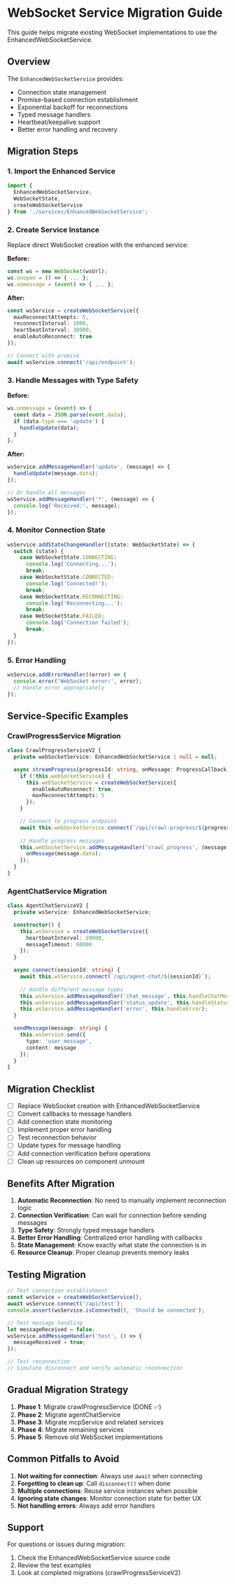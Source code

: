 # WebSocket Service Migration Guide

This guide helps migrate existing WebSocket implementations to use the EnhancedWebSocketService.

## Overview

The `EnhancedWebSocketService` provides:
- Connection state management
- Promise-based connection establishment
- Exponential backoff for reconnections
- Typed message handlers
- Heartbeat/keepalive support
- Better error handling and recovery

## Migration Steps

### 1. Import the Enhanced Service

```typescript
import { 
  EnhancedWebSocketService, 
  WebSocketState, 
  createWebSocketService 
} from './services/EnhancedWebSocketService';
```

### 2. Create Service Instance

Replace direct WebSocket creation with the enhanced service:

**Before:**
```typescript
const ws = new WebSocket(wsUrl);
ws.onopen = () => { ... };
ws.onmessage = (event) => { ... };
```

**After:**
```typescript
const wsService = createWebSocketService({
  maxReconnectAttempts: 5,
  reconnectInterval: 1000,
  heartbeatInterval: 30000,
  enableAutoReconnect: true
});

// Connect with promise
await wsService.connect('/api/endpoint');
```

### 3. Handle Messages with Type Safety

**Before:**
```typescript
ws.onmessage = (event) => {
  const data = JSON.parse(event.data);
  if (data.type === 'update') {
    handleUpdate(data);
  }
};
```

**After:**
```typescript
wsService.addMessageHandler('update', (message) => {
  handleUpdate(message.data);
});

// Or handle all messages
wsService.addMessageHandler('*', (message) => {
  console.log('Received:', message);
});
```

### 4. Monitor Connection State

```typescript
wsService.addStateChangeHandler((state: WebSocketState) => {
  switch (state) {
    case WebSocketState.CONNECTING:
      console.log('Connecting...');
      break;
    case WebSocketState.CONNECTED:
      console.log('Connected!');
      break;
    case WebSocketState.RECONNECTING:
      console.log('Reconnecting...');
      break;
    case WebSocketState.FAILED:
      console.log('Connection failed');
      break;
  }
});
```

### 5. Error Handling

```typescript
wsService.addErrorHandler((error) => {
  console.error('WebSocket error:', error);
  // Handle error appropriately
});
```

## Service-Specific Examples

### CrawlProgressService Migration

```typescript
class CrawlProgressServiceV2 {
  private webSocketService: EnhancedWebSocketService | null = null;

  async streamProgress(progressId: string, onMessage: ProgressCallback) {
    if (!this.webSocketService) {
      this.webSocketService = createWebSocketService({
        enableAutoReconnect: true,
        maxReconnectAttempts: 5
      });
    }

    // Connect to progress endpoint
    await this.webSocketService.connect(`/api/crawl-progress/${progressId}`);
    
    // Handle progress messages
    this.webSocketService.addMessageHandler('crawl_progress', (message) => {
      onMessage(message.data);
    });
  }
}
```

### AgentChatService Migration

```typescript
class AgentChatServiceV2 {
  private wsService: EnhancedWebSocketService;

  constructor() {
    this.wsService = createWebSocketService({
      heartbeatInterval: 20000,
      messageTimeout: 60000
    });
  }

  async connect(sessionId: string) {
    await this.wsService.connect(`/api/agent-chat/${sessionId}`);
    
    // Handle different message types
    this.wsService.addMessageHandler('chat_message', this.handleChatMessage);
    this.wsService.addMessageHandler('status_update', this.handleStatusUpdate);
    this.wsService.addMessageHandler('error', this.handleError);
  }

  sendMessage(message: string) {
    this.wsService.send({
      type: 'user_message',
      content: message
    });
  }
}
```

## Migration Checklist

- [ ] Replace WebSocket creation with EnhancedWebSocketService
- [ ] Convert callbacks to message handlers
- [ ] Add connection state monitoring
- [ ] Implement proper error handling
- [ ] Test reconnection behavior
- [ ] Update types for message handling
- [ ] Add connection verification before operations
- [ ] Clean up resources on component unmount

## Benefits After Migration

1. **Automatic Reconnection**: No need to manually implement reconnection logic
2. **Connection Verification**: Can wait for connection before sending messages
3. **Type Safety**: Strongly typed message handlers
4. **Better Error Handling**: Centralized error handling with callbacks
5. **State Management**: Know exactly what state the connection is in
6. **Resource Cleanup**: Proper cleanup prevents memory leaks

## Testing Migration

```typescript
// Test connection establishment
const wsService = createWebSocketService();
await wsService.connect('/api/test');
console.assert(wsService.isConnected(), 'Should be connected');

// Test message handling
let messageReceived = false;
wsService.addMessageHandler('test', () => {
  messageReceived = true;
});

// Test reconnection
// Simulate disconnect and verify automatic reconnection
```

## Gradual Migration Strategy

1. **Phase 1**: Migrate crawlProgressService (DONE ✅)
2. **Phase 2**: Migrate agentChatService
3. **Phase 3**: Migrate mcpService and related services
4. **Phase 4**: Migrate remaining services
5. **Phase 5**: Remove old WebSocket implementations

## Common Pitfalls to Avoid

1. **Not waiting for connection**: Always use `await` when connecting
2. **Forgetting to clean up**: Call `disconnect()` when done
3. **Multiple connections**: Reuse service instances when possible
4. **Ignoring state changes**: Monitor connection state for better UX
5. **Not handling errors**: Always add error handlers

## Support

For questions or issues during migration:
1. Check the EnhancedWebSocketService source code
2. Review the test examples
3. Look at completed migrations (crawlProgressServiceV2)